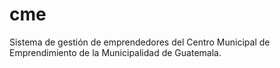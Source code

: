 # cme
Sistema de gestión de emprendedores del Centro Municipal de Emprendimiento de la Municipalidad de Guatemala.
